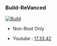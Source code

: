 ### Build-ReVanced

[![Build](https://github.com/Sohil876/build-revanced/actions/workflows/build.yaml/badge.svg?branch=main&event=push)](https://github.com/Sohil876/build-revanced/actions)

*  Non-Root Only
  - Youtube : [17.33.42](https://www.apkmirror.com/apk/google-inc/youtube/youtube-17-33-42-release/)
